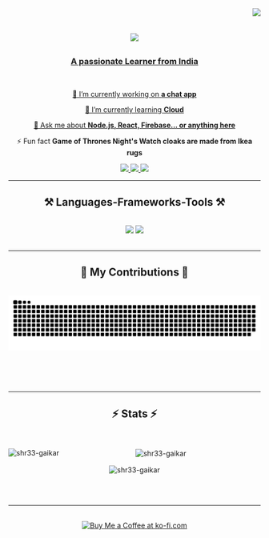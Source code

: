 <img align="right" src="https://visitor-badge.laobi.icu/badge?page_id=shr33-gaikar.shr33-gaikar" />

<h1 align="center">
    <a href="https://git.io/typing-svg">
    <img src="https://readme-typing-svg.herokuapp.com/?
      font=Righteous&size=35&center=true&vCenter=true&width=500&height=70&duration=4000&lines=Hi+There!+👋;+I'm+Shrikar+Gaikar!;" />
</h1>

<h3 align="center">A passionate Learner from India</h3>

<br/>

<div align="center">
 
 🔭 I’m currently working on **a chat app**
 
 🌱 I’m currently learning **Cloud**

💬 Ask me about **Node.js, React, Firebase... or anything [here](https://github.com/shr33-gaikar/shr33-gaikar/issues)**

⚡ Fun fact **Game of Thrones Night's Watch cloaks are made from Ikea rugs**

 </div>
 
<div align="center"> 
  <a href="mailto:shreekarg30@gmail.com">
    <img src="https://img.shields.io/badge/Gmail-333333?style=for-the-badge&logo=gmail&logoColor=red" />
  </a>
  <a href="https://linkedin.com/in/shrikar-gaikar" target="_blank">
    <img src="https://img.shields.io/badge/LinkedIn-0077B5?style=for-the-badge&logo=linkedin&logoColor=white" target="_blank" />
  </a>
  <a href="https://shr33-gaikar.github.io/portfolio" target="_blank">
     <img src="https://img.shields.io/badge/Portfolio-FF5722?style=for-the-badge&logo=todoist&logoColor=white" target="_blank" /> 
  </a>
</div>

 <hr/>
 
<h2 align="center">⚒️ Languages-Frameworks-Tools ⚒️</h2>
<br/>
<div align="center">
    <img src="https://skillicons.dev/icons?i=react,bootstrap,mui,html,css,vscode,github,figma,tailwind,git,r" />
    <img src="https://skillicons.dev/icons?i=nodejs,python,javascript,typescript,express,firebase,mongodb,c,java,nextjs,mysql,flask" /><br>
</div>

<br/>
<hr/>

<div align="center">
  <h2>🐍 My Contributions 🐍</h2>
  <br>
  <img alt="snake eating my contributions" src="https://raw.githubusercontent.com/shr33-gaikar/shr33-gaikar/output/github-contribution-grid-snake.svg" />
  
  <br/><br/><br/>
</div>

<hr/>

<h2 align="center">⚡ Stats ⚡</h2>
<br>
<div align=center>
<p><img align="left" src="https://github-readme-stats.vercel.app/api/top-langs?username=shr33-gaikar&show_icons=true&locale=en&layout=compact" alt="shr33-gaikar" /></p>

<p>&nbsp;<img align="center" src="https://github-readme-stats.vercel.app/api?username=shr33-gaikar&show_icons=true&locale=en" alt="shr33-gaikar" /></p>

<p><img align="center" src="https://github-readme-streak-stats.herokuapp.com/?user=shr33-gaikar&" alt="shr33-gaikar" /></p>
</div>

<br/><br/>

<hr/>

<br/>

<div align="center">
<a href='https://buymeacoffee.com/shrikar.gaikar' target='_blank'><img height='64' style='border:0px;height:64px;' src='https://storage.ko-fi.com/cdn/kofi1.png?v=3' border='0' alt='Buy Me a Coffee at ko-fi.com' /></a>
</div>

<br/>

